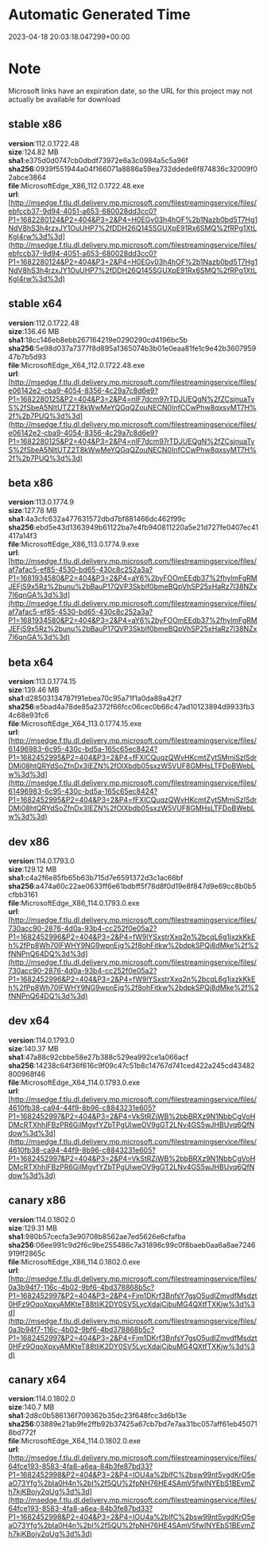 # Automatic Generated Time
2023-04-18 20:03:18.047299+00:00

# Note
Microsoft links have an expiration date, so the URL for this project may not actually be available for download

## stable x86
**version**:112.0.1722.48  
**size**:124.82 MB  
**sha1**:e375d0d0747cb0dbdf73972e6a3c0984a5c5a96f  
**sha256**:0939f551944a04f166071a8886a59ea732ddede6f874836c32009f02abce3864  
**file**:MicrosoftEdge_X86_112.0.1722.48.exe  
**url**:[http://msedge.f.tlu.dl.delivery.mp.microsoft.com/filestreamingservice/files/ebfccb37-9d94-4051-a653-680028dd3cc0?P1=1682280124&P2=404&P3=2&P4=H0EGv03h4hOF%2b1Nazb0bd5T7Hg1NdV8hS3h4rzxJY1OuUHP7%2fDDH26Q145SGUXpE91Rx6SMQ%2fRPg1XtLKgI4rw%3d%3d](http://msedge.f.tlu.dl.delivery.mp.microsoft.com/filestreamingservice/files/ebfccb37-9d94-4051-a653-680028dd3cc0?P1=1682280124&P2=404&P3=2&P4=H0EGv03h4hOF%2b1Nazb0bd5T7Hg1NdV8hS3h4rzxJY1OuUHP7%2fDDH26Q145SGUXpE91Rx6SMQ%2fRPg1XtLKgI4rw%3d%3d)  

## stable x64
**version**:112.0.1722.48  
**size**:136.46 MB  
**sha1**:18cc146eb8ebb267164219e0290290cd4196bc5b  
**sha256**:5e98d037a7377f8d895a1365074b3b01e0eaa81fe1c9e42b360795947b7b5d93  
**file**:MicrosoftEdge_X64_112.0.1722.48.exe  
**url**:[http://msedge.f.tlu.dl.delivery.mp.microsoft.com/filestreamingservice/files/e06142e2-cba9-4054-8356-4c29a7c8d6e9?P1=1682280125&P2=404&P3=2&P4=nIF7dcm97rTDJUEQgN%2fZCsjnuaTvS%2fSbeA5NltUTZ2T8kWwMeYQGqQZouNECN0InfCCwPhw8qxsyMT7H%2f%2b7PUQ%3d%3d](http://msedge.f.tlu.dl.delivery.mp.microsoft.com/filestreamingservice/files/e06142e2-cba9-4054-8356-4c29a7c8d6e9?P1=1682280125&P2=404&P3=2&P4=nIF7dcm97rTDJUEQgN%2fZCsjnuaTvS%2fSbeA5NltUTZ2T8kWwMeYQGqQZouNECN0InfCCwPhw8qxsyMT7H%2f%2b7PUQ%3d%3d)  

## beta x86
**version**:113.0.1774.9  
**size**:127.78 MB  
**sha1**:4a3cfc632a477631572dbd7bf881466dc462f99c  
**sha256**:ebd5e43d1363949b61122ba7e4fb940811220a5e21d727fe0407ec41417a14f3  
**file**:MicrosoftEdge_X86_113.0.1774.9.exe  
**url**:[http://msedge.f.tlu.dl.delivery.mp.microsoft.com/filestreamingservice/files/af7afac5-ef85-4530-bd65-430c8c252a3a?P1=1681934580&P2=404&P3=2&P4=aY6%2byFOOmEEdb37%2fhylmFgRMJEFjS9x5Rz%2bunu%2bBauP17QVP3Skblf0bmeBQpVhSP25xHaRz7l38NZx7I6qnGA%3d%3d](http://msedge.f.tlu.dl.delivery.mp.microsoft.com/filestreamingservice/files/af7afac5-ef85-4530-bd65-430c8c252a3a?P1=1681934580&P2=404&P3=2&P4=aY6%2byFOOmEEdb37%2fhylmFgRMJEFjS9x5Rz%2bunu%2bBauP17QVP3Skblf0bmeBQpVhSP25xHaRz7l38NZx7I6qnGA%3d%3d)  

## beta x64
**version**:113.0.1774.15  
**size**:139.46 MB  
**sha1**:d28503134787f91ebea70c95a71f1a0da89a42f7  
**sha256**:e5bad4a78de85a2372f66fcc06cec0b66c47ad10123894d9933fb34c68e93fc6  
**file**:MicrosoftEdge_X64_113.0.1774.15.exe  
**url**:[http://msedge.f.tlu.dl.delivery.mp.microsoft.com/filestreamingservice/files/61496983-6c95-430c-bd5a-165c65ec8424?P1=1682452995&P2=404&P3=2&P4=fFXlCQuqzQWvHKcmtZytSMmiSzlSdrDMi08htQRYdSoZfnDx3IEZN%2fOlXbdb05sxzW5VUF8GMHsLTFDoBWebLw%3d%3d](http://msedge.f.tlu.dl.delivery.mp.microsoft.com/filestreamingservice/files/61496983-6c95-430c-bd5a-165c65ec8424?P1=1682452995&P2=404&P3=2&P4=fFXlCQuqzQWvHKcmtZytSMmiSzlSdrDMi08htQRYdSoZfnDx3IEZN%2fOlXbdb05sxzW5VUF8GMHsLTFDoBWebLw%3d%3d)  

## dev x86
**version**:114.0.1793.0  
**size**:129.12 MB  
**sha1**:c4a2f6e85fb65b63b715d7e6591372d3c1ac66bf  
**sha256**:a474a60c22ae0633ff6e61bdbff5f78d8f0d19e8f847d9e69cc8b0b5cfbb3161  
**file**:MicrosoftEdge_X86_114.0.1793.0.exe  
**url**:[http://msedge.f.tlu.dl.delivery.mp.microsoft.com/filestreamingservice/files/730acc90-2876-4d0a-93b4-cc252f0e05a2?P1=1682452996&P2=404&P3=2&P4=fW9lYSxstrXxq2n%2bcqL6g1jxzkKkEh%2fPp8Wh70lFWHY9NG9wpnEjg%2f8ohFitkw%2bdpkSPQj8dMke%2f%2fNNPnQ64DQ%3d%3d](http://msedge.f.tlu.dl.delivery.mp.microsoft.com/filestreamingservice/files/730acc90-2876-4d0a-93b4-cc252f0e05a2?P1=1682452996&P2=404&P3=2&P4=fW9lYSxstrXxq2n%2bcqL6g1jxzkKkEh%2fPp8Wh70lFWHY9NG9wpnEjg%2f8ohFitkw%2bdpkSPQj8dMke%2f%2fNNPnQ64DQ%3d%3d)  

## dev x64
**version**:114.0.1793.0  
**size**:140.37 MB  
**sha1**:47a88c92cbbe58e27b388c529ea992ce1a066acf  
**sha256**:14238c64f36f616c9f09c47c51b8c14767d741ced422a245cd43482800968f46  
**file**:MicrosoftEdge_X64_114.0.1793.0.exe  
**url**:[http://msedge.f.tlu.dl.delivery.mp.microsoft.com/filestreamingservice/files/4610fb38-ca94-44f9-8b96-c8843231e605?P1=1682452997&P2=404&P3=2&P4=VkStRZjWB%2bbBRXz9N1NbbCgVoHDMcRTXhhlFBzPR6GjlMgvfYZbTPgUIweOV9gGT2LNv4GS5wJHBUvq6QfNdow%3d%3d](http://msedge.f.tlu.dl.delivery.mp.microsoft.com/filestreamingservice/files/4610fb38-ca94-44f9-8b96-c8843231e605?P1=1682452997&P2=404&P3=2&P4=VkStRZjWB%2bbBRXz9N1NbbCgVoHDMcRTXhhlFBzPR6GjlMgvfYZbTPgUIweOV9gGT2LNv4GS5wJHBUvq6QfNdow%3d%3d)  

## canary x86
**version**:114.0.1802.0  
**size**:129.31 MB  
**sha1**:980b57cecfa3e90708b8562ae7ed5626e6cfafba  
**sha256**:06ee991c9d2f6c9be255486c7a31896c99c0f8baeb0aa6a8ae7246919ff2865c  
**file**:MicrosoftEdge_X86_114.0.1802.0.exe  
**url**:[http://msedge.f.tlu.dl.delivery.mp.microsoft.com/filestreamingservice/files/0a3b94f7-116c-4b02-9bf6-4bd378868b5c?P1=1682452997&P2=404&P3=2&P4=Fjm1DKrf3BnfsY7gsO5udIZmvdfMsdzt0HFz9OqoXpxyAMKteT88tIiK2DY0SV5LycXdajCjbuMG4QXtfTXKjw%3d%3d](http://msedge.f.tlu.dl.delivery.mp.microsoft.com/filestreamingservice/files/0a3b94f7-116c-4b02-9bf6-4bd378868b5c?P1=1682452997&P2=404&P3=2&P4=Fjm1DKrf3BnfsY7gsO5udIZmvdfMsdzt0HFz9OqoXpxyAMKteT88tIiK2DY0SV5LycXdajCjbuMG4QXtfTXKjw%3d%3d)  

## canary x64
**version**:114.0.1802.0  
**size**:140.7 MB  
**sha1**:2d8c0b586136f709362b35dc23f648fcc3d6b13e  
**sha256**:03889e21ab9fe2ffb92b37425a67cb7bd7e7aa31bc057aff61eb450718bd772f  
**file**:MicrosoftEdge_X64_114.0.1802.0.exe  
**url**:[http://msedge.f.tlu.dl.delivery.mp.microsoft.com/filestreamingservice/files/64fce193-8583-4fa8-a6ea-84b3fe87bd33?P1=1682452998&P2=404&P3=2&P4=IOU4a%2blfC%2bsw99nt5vgdKrO5eaO73Yfg%2bIa0H4n%2bI%2f5QU%2fpNH76HE4SAmV5fwINYEbS1BEvmZh7kjKBojy2qUg%3d%3d](http://msedge.f.tlu.dl.delivery.mp.microsoft.com/filestreamingservice/files/64fce193-8583-4fa8-a6ea-84b3fe87bd33?P1=1682452998&P2=404&P3=2&P4=IOU4a%2blfC%2bsw99nt5vgdKrO5eaO73Yfg%2bIa0H4n%2bI%2f5QU%2fpNH76HE4SAmV5fwINYEbS1BEvmZh7kjKBojy2qUg%3d%3d)  

